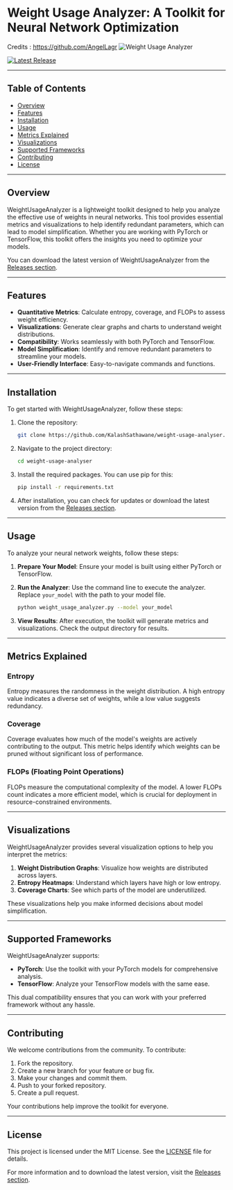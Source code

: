 # Weight Usage Analyzer: A Toolkit for Neural Network Optimization
Credits : https://github.com/AngelLagr
![Weight Usage Analyzer](https://img.shields.io/badge/Weight%20Usage%20Analyzer-Toolkit-blue)

[![Latest Release](https://img.shields.io/github/v/release/KalashSathawane/weight-usage-analyser)](https://github.com/KalashSathawane/weight-usage-analyser/releases)

---

## Table of Contents

- [Overview](#overview)
- [Features](#features)
- [Installation](#installation)
- [Usage](#usage)
- [Metrics Explained](#metrics-explained)
- [Visualizations](#visualizations)
- [Supported Frameworks](#supported-frameworks)
- [Contributing](#contributing)
- [License](#license)

---

## Overview

WeightUsageAnalyzer is a lightweight toolkit designed to help you analyze the effective use of weights in neural networks. This tool provides essential metrics and visualizations to help identify redundant parameters, which can lead to model simplification. Whether you are working with PyTorch or TensorFlow, this toolkit offers the insights you need to optimize your models.

You can download the latest version of WeightUsageAnalyzer from the [Releases section](https://github.com/KalashSathawane/weight-usage-analyser/releases).

---

## Features

- **Quantitative Metrics**: Calculate entropy, coverage, and FLOPs to assess weight efficiency.
- **Visualizations**: Generate clear graphs and charts to understand weight distributions.
- **Compatibility**: Works seamlessly with both PyTorch and TensorFlow.
- **Model Simplification**: Identify and remove redundant parameters to streamline your models.
- **User-Friendly Interface**: Easy-to-navigate commands and functions.

---

## Installation

To get started with WeightUsageAnalyzer, follow these steps:

1. Clone the repository:

   ```bash
   git clone https://github.com/KalashSathawane/weight-usage-analyser.git
   ```

2. Navigate to the project directory:

   ```bash
   cd weight-usage-analyser
   ```

3. Install the required packages. You can use pip for this:

   ```bash
   pip install -r requirements.txt
   ```

4. After installation, you can check for updates or download the latest version from the [Releases section](https://github.com/KalashSathawane/weight-usage-analyser/releases).

---

## Usage

To analyze your neural network weights, follow these steps:

1. **Prepare Your Model**: Ensure your model is built using either PyTorch or TensorFlow.

2. **Run the Analyzer**: Use the command line to execute the analyzer. Replace `your_model` with the path to your model file.

   ```bash
   python weight_usage_analyzer.py --model your_model
   ```

3. **View Results**: After execution, the toolkit will generate metrics and visualizations. Check the output directory for results.

---

## Metrics Explained

### Entropy

Entropy measures the randomness in the weight distribution. A high entropy value indicates a diverse set of weights, while a low value suggests redundancy.

### Coverage

Coverage evaluates how much of the model's weights are actively contributing to the output. This metric helps identify which weights can be pruned without significant loss of performance.

### FLOPs (Floating Point Operations)

FLOPs measure the computational complexity of the model. A lower FLOPs count indicates a more efficient model, which is crucial for deployment in resource-constrained environments.

---

## Visualizations

WeightUsageAnalyzer provides several visualization options to help you interpret the metrics:

1. **Weight Distribution Graphs**: Visualize how weights are distributed across layers.
2. **Entropy Heatmaps**: Understand which layers have high or low entropy.
3. **Coverage Charts**: See which parts of the model are underutilized.

These visualizations help you make informed decisions about model simplification.

---

## Supported Frameworks

WeightUsageAnalyzer supports:

- **PyTorch**: Use the toolkit with your PyTorch models for comprehensive analysis.
- **TensorFlow**: Analyze your TensorFlow models with the same ease.

This dual compatibility ensures that you can work with your preferred framework without any hassle.

---

## Contributing

We welcome contributions from the community. To contribute:

1. Fork the repository.
2. Create a new branch for your feature or bug fix.
3. Make your changes and commit them.
4. Push to your forked repository.
5. Create a pull request.

Your contributions help improve the toolkit for everyone.

---

## License

This project is licensed under the MIT License. See the [LICENSE](LICENSE) file for details.

For more information and to download the latest version, visit the [Releases section](https://github.com/KalashSathawane/weight-usage-analyser/releases).

